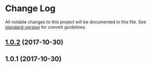 # Change Log

All notable changes to this project will be documented in this file. See [standard-version](https://github.com/conventional-changelog/standard-version) for commit guidelines.

<a name="1.0.2"></a>
## [1.0.2](https://github.com/muka/raptor-broker/compare/v1.0.1...v1.0.2) (2017-10-30)



<a name="1.0.1"></a>
## 1.0.1 (2017-10-30)
